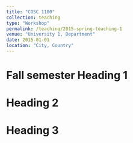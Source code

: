 ```yaml
---
title: "COSC 1100"
collection: teaching
type: "Workshop"
permalink: /teaching/2015-spring-teaching-1
venue: "University 1, Department"
date: 2015-01-01
location: "City, Country"
---
```


Fall semester
Heading 1
======

Heading 2
======

Heading 3
======
